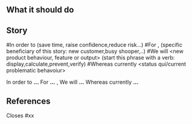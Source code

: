  ## What it should do

 ## Story

#In order to <improve an outcome> (save time, raise confidence,reduce risk...)
#For <someone who matters>, (specific beneficiary of this story: new customer,busy shooper,..)
#We will <new product behaviour, feature or output>  (start this phrase with a verb: display,calculate,prevent,verify)
#Whereas currently <status qui/current problematic behavoiur>

In order to **...**
For **...** ,
We will **...**
Whereas currently **...**

 ## References
 
Closes #xx

